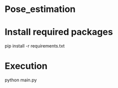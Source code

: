 # Pose_estimation
# Install required packages
pip install -r requirements.txt
# Execution
python main.py
